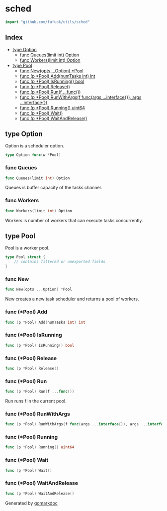 <!-- Code generated by gomarkdoc. DO NOT EDIT -->

# sched

```go
import "github.com/fufuok/utils/sched"
```

## Index

- [type Option](<#type-option>)
  - [func Queues(limit int) Option](<#func-queues>)
  - [func Workers(limit int) Option](<#func-workers>)
- [type Pool](<#type-pool>)
  - [func New(opts ...Option) *Pool](<#func-new>)
  - [func (p *Pool) Add(numTasks int) int](<#func-pool-add>)
  - [func (p *Pool) IsRunning() bool](<#func-pool-isrunning>)
  - [func (p *Pool) Release()](<#func-pool-release>)
  - [func (p *Pool) Run(f ...func())](<#func-pool-run>)
  - [func (p *Pool) RunWithArgs(f func(args ...interface{}), args ...interface{})](<#func-pool-runwithargs>)
  - [func (p *Pool) Running() uint64](<#func-pool-running>)
  - [func (p *Pool) Wait()](<#func-pool-wait>)
  - [func (p *Pool) WaitAndRelease()](<#func-pool-waitandrelease>)


## type Option

Option is a scheduler option.

```go
type Option func(w *Pool)
```

### func Queues

```go
func Queues(limit int) Option
```

Queues is buffer capacity of the tasks channel.

### func Workers

```go
func Workers(limit int) Option
```

Workers is number of workers that can execute tasks concurrently.

## type Pool

Pool is a worker pool.

```go
type Pool struct {
    // contains filtered or unexported fields
}
```

### func New

```go
func New(opts ...Option) *Pool
```

New creates a new task scheduler and returns a pool of workers.

### func \(\*Pool\) Add

```go
func (p *Pool) Add(numTasks int) int
```

### func \(\*Pool\) IsRunning

```go
func (p *Pool) IsRunning() bool
```

### func \(\*Pool\) Release

```go
func (p *Pool) Release()
```

### func \(\*Pool\) Run

```go
func (p *Pool) Run(f ...func())
```

Run runs f in the current pool.

### func \(\*Pool\) RunWithArgs

```go
func (p *Pool) RunWithArgs(f func(args ...interface{}), args ...interface{})
```

### func \(\*Pool\) Running

```go
func (p *Pool) Running() uint64
```

### func \(\*Pool\) Wait

```go
func (p *Pool) Wait()
```

### func \(\*Pool\) WaitAndRelease

```go
func (p *Pool) WaitAndRelease()
```



Generated by [gomarkdoc](<https://github.com/princjef/gomarkdoc>)
